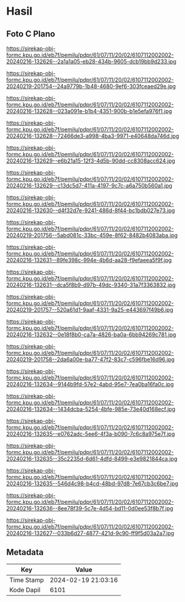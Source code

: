# Hasil

## Foto C Plano

https://sirekap-obj-formc.kpu.go.id/eb7f/pemilu/pdpr/61/07/11/20/02/6107112002002-20240216-132626--2a1a1a05-eb28-434b-9605-dcb19bb9d233.jpg

https://sirekap-obj-formc.kpu.go.id/eb7f/pemilu/pdpr/61/07/11/20/02/6107112002002-20240219-201754--24a9779b-1b48-4680-9ef6-303fceaed29e.jpg

https://sirekap-obj-formc.kpu.go.id/eb7f/pemilu/pdpr/61/07/11/20/02/6107112002002-20240216-132628--023a091e-b1b4-4351-900b-b1e5efa976f1.jpg

https://sirekap-obj-formc.kpu.go.id/eb7f/pemilu/pdpr/61/07/11/20/02/6107112002002-20240216-132628--72466de3-a998-4ba3-9971-e40648da746d.jpg

https://sirekap-obj-formc.kpu.go.id/eb7f/pemilu/pdpr/61/07/11/20/02/6107112002002-20240216-132629--e6b21a15-12f3-4d5b-90dd-cc8308acc624.jpg

https://sirekap-obj-formc.kpu.go.id/eb7f/pemilu/pdpr/61/07/11/20/02/6107112002002-20240216-132629--c13dc5d7-411a-4197-9c7c-a6a750b560a1.jpg

https://sirekap-obj-formc.kpu.go.id/eb7f/pemilu/pdpr/61/07/11/20/02/6107112002002-20240216-132630--d4f32d7e-9241-486d-8f44-bc1bdb027e73.jpg

https://sirekap-obj-formc.kpu.go.id/eb7f/pemilu/pdpr/61/07/11/20/02/6107112002002-20240219-201756--5abd081c-33bc-459e-8f62-8482b4083aba.jpg

https://sirekap-obj-formc.kpu.go.id/eb7f/pemilu/pdpr/61/07/11/20/02/6107112002002-20240216-132631--89fe398c-994e-4b6d-aa28-f9efaeea5f9f.jpg

https://sirekap-obj-formc.kpu.go.id/eb7f/pemilu/pdpr/61/07/11/20/02/6107112002002-20240216-132631--dca5f8b9-d97b-49dc-9340-31a7f3363832.jpg

https://sirekap-obj-formc.kpu.go.id/eb7f/pemilu/pdpr/61/07/11/20/02/6107112002002-20240219-201757--520a61d1-9aaf-4331-9a25-e443697f49b6.jpg

https://sirekap-obj-formc.kpu.go.id/eb7f/pemilu/pdpr/61/07/11/20/02/6107112002002-20240216-132632--0e18f8b0-ca7a-4826-ba0a-6bb94269c781.jpg

https://sirekap-obj-formc.kpu.go.id/eb7f/pemilu/pdpr/61/07/11/20/02/6107112002002-20240219-201758--2da6a00e-ba77-47f2-83c7-c596fbe16d96.jpg

https://sirekap-obj-formc.kpu.go.id/eb7f/pemilu/pdpr/61/07/11/20/02/6107112002002-20240216-132634--9144b9fd-57e2-4abd-95e7-7ea0ba16fa0c.jpg

https://sirekap-obj-formc.kpu.go.id/eb7f/pemilu/pdpr/61/07/11/20/02/6107112002002-20240216-132634--1434dcba-5254-4bfe-985e-73e40d168ecf.jpg

https://sirekap-obj-formc.kpu.go.id/eb7f/pemilu/pdpr/61/07/11/20/02/6107112002002-20240216-132635--e0762adc-5ee6-4f3a-b090-7c6c8a975e7f.jpg

https://sirekap-obj-formc.kpu.go.id/eb7f/pemilu/pdpr/61/07/11/20/02/6107112002002-20240216-132635--35c2235d-6d61-4dfd-8499-e3e9821844ca.jpg

https://sirekap-obj-formc.kpu.go.id/eb7f/pemilu/pdpr/61/07/11/20/02/6107112002002-20240216-132635--546d4c98-b4cd-48bd-97d8-7e67cb3c6be7.jpg

https://sirekap-obj-formc.kpu.go.id/eb7f/pemilu/pdpr/61/07/11/20/02/6107112002002-20240216-132636--8ee78f39-5c7e-4d54-bd11-0d0ee53f8b7f.jpg

https://sirekap-obj-formc.kpu.go.id/eb7f/pemilu/pdpr/61/07/11/20/02/6107112002002-20240216-132627--033b6d27-4877-421d-9c90-ff9f5d03a2a7.jpg


## Metadata

| Key        | Value               |
| ---------- | ------------------- |
| Time Stamp | 2024-02-19 21:03:16 |
| Kode Dapil | 6101                |



